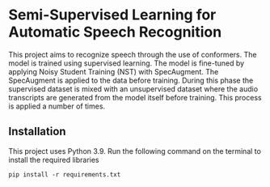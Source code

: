 **<h1>Semi-Supervised Learning for Automatic Speech Recognition</h1>**

This project aims to recognize speech through the use of conformers. The model is trained using supervised learning. The model is fine-tuned by applying Noisy Student Training (NST) with SpecAugment. The SpecAugment is applied to the data before training. During this phase the supervised dataset is mixed with an unsupervised dataset where the audio transcripts are generated from the model itself before training. This process is applied a number of times.

**<h2>Installation</h2>**

This project uses Python 3.9. Run the following command on the terminal to install the required libraries

`pip install -r requirements.txt`